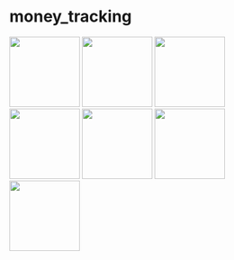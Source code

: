 # money_tracking

<img width="125px" src="https://github.com/user-attachments/assets/80d6511e-90f3-44a9-826b-1e698b0a6881">
<img width="125px" src="https://github.com/user-attachments/assets/f43a5387-3bab-49d6-ab74-f66a8f9f0225">
<img width="125px" src="https://github.com/user-attachments/assets/e25256a3-f231-4125-a468-e820efbe44e4">
<img width="125px" src="https://github.com/user-attachments/assets/25409636-a888-4138-8e98-59c17acef546">
<img width="125px" src="https://github.com/user-attachments/assets/062b23a2-147d-411d-ab6a-9aa6724445aa">
<img width="125px" src="https://github.com/user-attachments/assets/e7287333-3a60-4f63-877d-18a285355993">
<img width="125px" src="https://github.com/user-attachments/assets/6c2df405-aa06-41d5-a722-556d6fa578f2">
